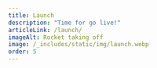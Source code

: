 ```yaml
---
title: Launch
description: "Time for go live!"
articleLink: /launch/
imageAlt: Rocket taking off
image: /_includes/static/img/launch.webp
order: 5
---
```

